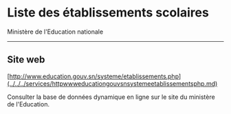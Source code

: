 # Liste des établissements scolaires

Ministère de l'Education nationale  

-------------------------------------

**Site web**
------------

[http://www.education.gouv.sn/systeme/etablissements.php](../../../services/httpwwweducationgouvsnsystemeetablissementsphp.md)

Consulter la base de données dynamique en ligne sur le site du ministère de l'Education.